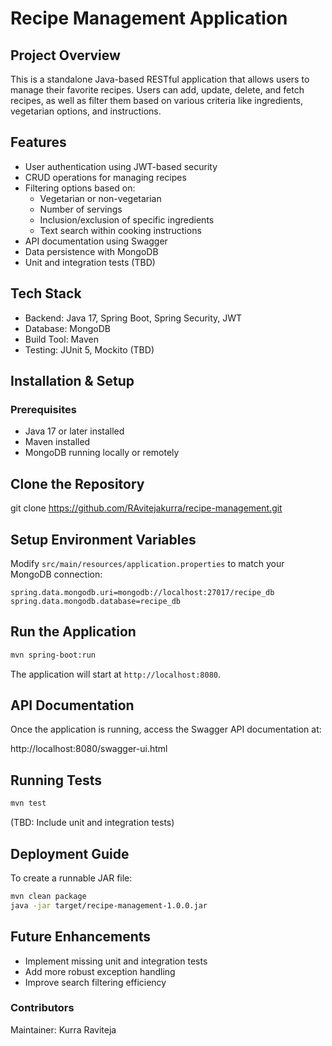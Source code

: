 # Recipe Management Application

## Project Overview
This is a standalone Java-based RESTful application that allows users to manage their favorite recipes. Users can add, update, delete, and fetch recipes, as well as filter them based on various criteria like ingredients, vegetarian options, and instructions.

## Features
- User authentication using JWT-based security
- CRUD operations for managing recipes
- Filtering options based on:
  - Vegetarian or non-vegetarian
  - Number of servings
  - Inclusion/exclusion of specific ingredients
  - Text search within cooking instructions
- API documentation using Swagger
- Data persistence with MongoDB
- Unit and integration tests (TBD)

## Tech Stack
- Backend: Java 17, Spring Boot, Spring Security, JWT
- Database: MongoDB
- Build Tool: Maven
- Testing: JUnit 5, Mockito (TBD)

## Installation & Setup

### Prerequisites
- Java 17 or later installed
- Maven installed
- MongoDB running locally or remotely

## Clone the Repository

git clone https://github.com/RAvitejakurra/recipe-management.git


## Setup Environment Variables
Modify `src/main/resources/application.properties` to match your MongoDB connection:
```
spring.data.mongodb.uri=mongodb://localhost:27017/recipe_db
spring.data.mongodb.database=recipe_db
```

## Run the Application
```sh
mvn spring-boot:run
```

The application will start at `http://localhost:8080`.

## API Documentation
Once the application is running, access the Swagger API documentation at:

http://localhost:8080/swagger-ui.html


## Running Tests
```sh
mvn test
```
(TBD: Include unit and integration tests)

## Deployment Guide
To create a runnable JAR file:
```sh
mvn clean package
java -jar target/recipe-management-1.0.0.jar
```

## Future Enhancements
- Implement missing unit and integration tests
- Add more robust exception handling
- Improve search filtering efficiency


### Contributors
Maintainer: Kurra Raviteja

